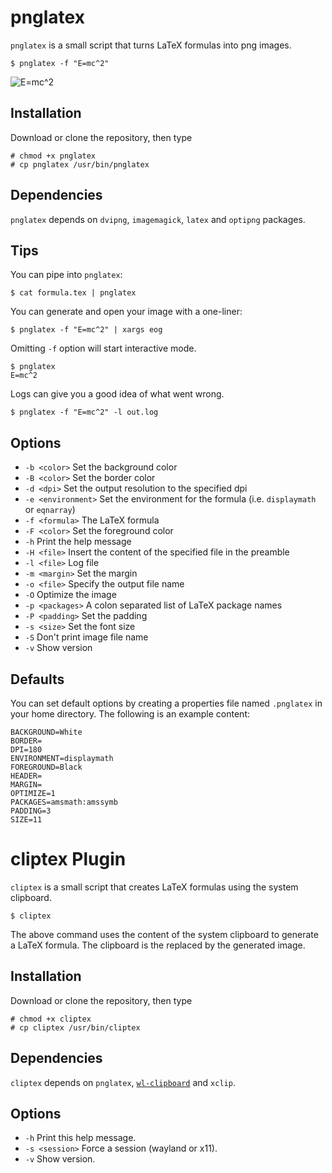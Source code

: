 # pnglatex
`pnglatex` is a small script that turns LaTeX formulas into png images.

    $ pnglatex -f "E=mc^2"

![E=mc^2](https://raw.githubusercontent.com/mneri/pnglatex/master/example.png)

## Installation
Download or clone the repository, then type

    # chmod +x pnglatex
    # cp pnglatex /usr/bin/pnglatex

## Dependencies
`pnglatex` depends on `dvipng`, `imagemagick`, `latex` and `optipng` packages.

## Tips
You can pipe into `pnglatex`:

    $ cat formula.tex | pnglatex

You can generate and open your image with a one-liner:

    $ pnglatex -f "E=mc^2" | xargs eog

Omitting `-f` option will start interactive mode.

    $ pnglatex
    E=mc^2

Logs can give you a good idea of what went wrong.

    $ pnglatex -f "E=mc^2" -l out.log

## Options
+ `-b <color>` Set the background color
+ `-B <color>` Set the border color
+ `-d <dpi>` Set the output resolution to the specified dpi
+ `-e <environment>` Set the environment for the formula (i.e. `displaymath` or `eqnarray`)
+ `-f <formula>` The LaTeX formula
+ `-F <color>` Set the foreground color
+ `-h` Print the help message
+ `-H <file>` Insert the content of the specified file in the preamble
+ `-l <file>` Log file
+ `-m <margin>` Set the margin
+ `-o <file>` Specify the output file name
+ `-O` Optimize the image
+ `-p <packages>` A colon separated list of LaTeX package names
+ `-P <padding>` Set the padding
+ `-s <size>` Set the font size
+ `-S` Don't print image file name
+ `-v` Show version

## Defaults
You can set default options by creating a properties file named `.pnglatex` in your home directory. The
following is an example content:

    BACKGROUND=White
    BORDER=
    DPI=180
    ENVIRONMENT=displaymath
    FOREGROUND=Black
    HEADER=
    MARGIN=
    OPTIMIZE=1
    PACKAGES=amsmath:amssymb
    PADDING=3
    SIZE=11

# cliptex Plugin
`cliptex` is a small script that creates LaTeX formulas using the system clipboard.

    $ cliptex

The above command uses the content of the system clipboard to generate a LaTeX formula. The clipboard is the replaced by the
generated image.

## Installation
Download or clone the repository, then type

    # chmod +x cliptex
    # cp cliptex /usr/bin/cliptex

## Dependencies
`cliptex` depends on `pnglatex`, [`wl-clipboard`](https://github.com/bugaevc/wl-clipboard) and `xclip`.

## Options
+ `-h` Print this help message.
+ `-s <session>` Force a session (wayland or x11).
+ `-v` Show version.
